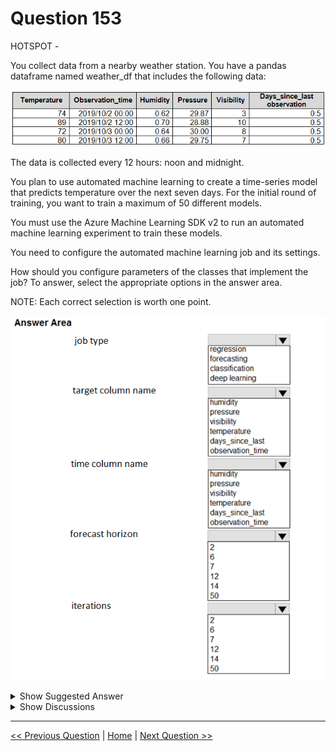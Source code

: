 # Question 153

HOTSPOT -

You collect data from a nearby weather station. You have a pandas dataframe named weather_df that includes the following data:

![Question Image](../images/q153_q_image540.png)

The data is collected every 12 hours: noon and midnight.

You plan to use automated machine learning to create a time-series model that predicts temperature over the next seven days. For the initial round of training, you want to train a maximum of 50 different models.

You must use the Azure Machine Learning SDK v2 to run an automated machine learning experiment to train these models.

You need to configure the automated machine learning job and its settings.

How should you configure parameters of the classes that implement the job? To answer, select the appropriate options in the answer area.

NOTE: Each correct selection is worth one point.

![Question Image](../images/q153_q_image541.png)

<details>
  <summary>Show Suggested Answer</summary>

<img src="../images/q153_ans_0_image602.png" alt="Answer Image"><br>

</details>

<details>
  <summary>Show Discussions</summary>

<blockquote><p><strong>miumau</strong> <code>(Tue 13 Feb 2024 08:24)</code> - <em>Upvotes: 15</em></p><p>Shouldn&#x27;t the forecast horizon be 14, since the data is in 12 hour intervals &amp; we are asked to get data for the next 7 days?

https://learn.microsoft.com/en-us/azure/machine-learning/reference-automated-ml-forecasting?view=azureml-api-2#forecasting

&quot;The maximum forecast horizon in units of time-series frequency. These units are based on the inferred time interval of your training data, (Ex: monthly, weekly) that the forecaster uses to predict.&quot;</p></blockquote>

<blockquote><p><strong>umair_hanu</strong> <code>(Wed 10 Jan 2024 09:29)</code> - <em>Upvotes: 9</em></p><p>IT SHOULD BE FORECASTING</p></blockquote>
<blockquote><p><strong>damaldon</strong> <code>(Fri 12 Jan 2024 20:34)</code> - <em>Upvotes: 1</em></p><p>Agree, forecasting</p></blockquote>
<blockquote><p><strong>a2c6d4a</strong> <code>(Sat 07 Dec 2024 16:10)</code> - <em>Upvotes: 1</em></p><p>the correct configuration for the parameters of the classes that implement the job is as follows:

Job type: Forecasting
target column name: Temperature
time column name: Observation time
forecast horizon: 7 days
iterations: 50</p></blockquote>

<blockquote><p><strong>TA_</strong> <code>(Wed 25 Sep 2024 10:42)</code> - <em>Upvotes: 2</em></p><p>On exam 15-03-2024</p></blockquote>
<blockquote><p><strong>NullVoider_0</strong> <code>(Wed 07 Aug 2024 09:20)</code> - <em>Upvotes: 1</em></p><p>Forcast Horizon is 14 since the data collected is every 12 hours which is twice a day for 7 days.</p></blockquote>
<blockquote><p><strong>NullVoider_0</strong> <code>(Wed 07 Aug 2024 09:19)</code> - <em>Upvotes: 1</em></p><p>Format Horizon is 14 since the data collected is every 12 hours which is twice a day for 7 days.</p></blockquote>
<blockquote><p><strong>PradhanManva</strong> <code>(Mon 25 Mar 2024 07:18)</code> - <em>Upvotes: 1</em></p><p>CHATGPT -
# Define your time-series forecasting task type (e.g., forecasting_future, forecasting_horizon).
# Specify the column you want to predict (e.g., &#x27;temperature&#x27;) and the target lags (e.g., [1, 2, 3]).
# This is important for time-series forecasting.
task = &#x27;forecasting_future&#x27;
target_column_name = &#x27;temperature&#x27;

///\***\*\*\*\*\***

# Configure AutoML settings

automl_config = AutoMLConfig(
task=task,
primary_metric=&#x27;normalized_root_mean_squared_error&#x27;,
training_data=weather_df,
label_column_name=target_column_name,
max_models=50, # Maximum number of models to train
time_column_name=&#x27;timestamp&#x27;, # Name of the time column in your DataFrame
forecast_horizon=7
) **\*\*\*\***/</p></blockquote>

<blockquote><p><strong>orionduo</strong> <code>(Thu 29 Feb 2024 01:47)</code> - <em>Upvotes: 3</em></p><p>A regression model provides a function that describes the relationship between one or more independent variables and a response, dependent, or target variable. For example, the relationship between height and weight may be described by a linear regression model.
The first anwser should be forecasting</p></blockquote>
<blockquote><p><strong>orionduo</strong> <code>(Thu 29 Feb 2024 02:01)</code> - <em>Upvotes: 1</em></p><p>my mistake
regression model can be used as prediction as well</p></blockquote>
<blockquote><p><strong>PI_Team</strong> <code>(Fri 26 Jan 2024 18:11)</code> - <em>Upvotes: 1</em></p><p>Task is forecasting</p></blockquote>

</details>

---

[<< Previous Question](question_152.md) | [Home](../index.md) | [Next Question >>](question_154.md)
